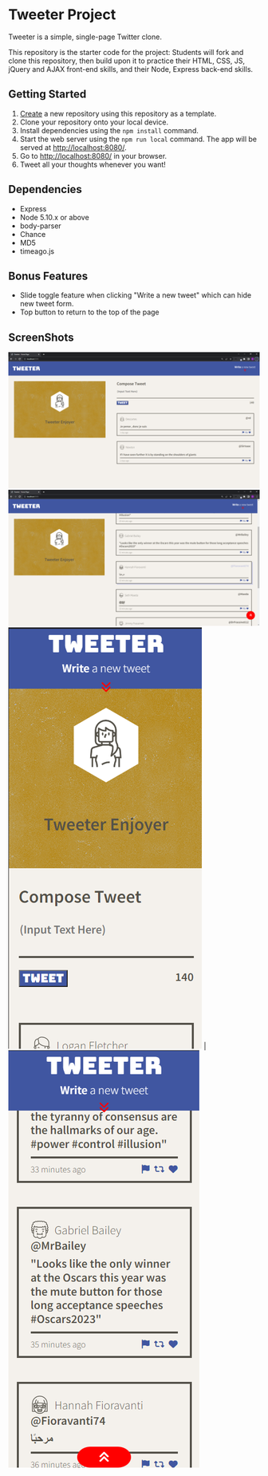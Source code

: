 # Tweeter Project

Tweeter is a simple, single-page Twitter clone.

This repository is the starter code for the project: Students will fork and clone this repository, then build upon it to practice their HTML, CSS, JS, jQuery and AJAX front-end skills, and their Node, Express back-end skills.

## Getting Started

1. [Create](https://docs.github.com/en/repositories/creating-and-managing-repositories/creating-a-repository-from-a-template) a new repository using this repository as a template.
2. Clone your repository onto your local device.
3. Install dependencies using the `npm install` command.
3. Start the web server using the `npm run local` command. The app will be served at <http://localhost:8080/>.
4. Go to <http://localhost:8080/> in your browser.
5. Tweet all your thoughts whenever you want!

## Dependencies

- Express
- Node 5.10.x or above
- body-parser
- Chance
- MD5
- timeago.js

## Bonus Features

- Slide toggle feature when clicking "Write a new tweet" which can hide new tweet form.
- Top button to return to the top of the page

## ScreenShots 
![Desktop Landing page](docs/Tweeter_Landing_Desktop_A.png)
![Desktop Landing page with more tweets](docs/Tweeter_Landing_Desktop_B.png)
![Mobile Layout - Top](docs/Tweeter_Mobile_A_reduced.png) | ![Mobile Layout - Scrolling Down](docs/Tweeter_Mobile_B_reduced.png)
